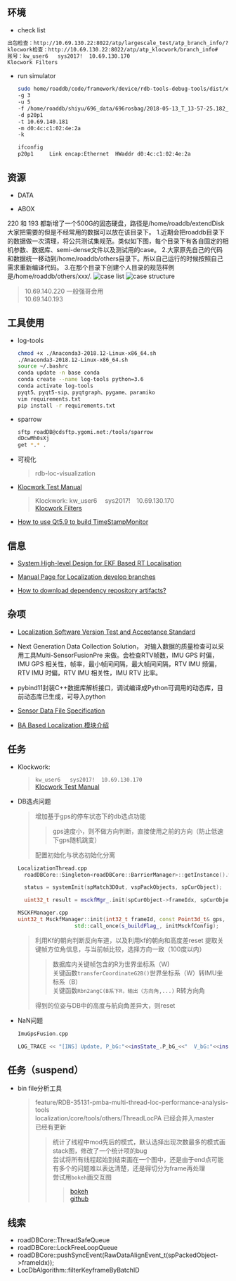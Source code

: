 ## 环境

* check list

```bash
出包检查：http://10.69.130.22:8022/atp/largescale_test/atp_branch_info/?batch_id=-1#
klocwork检查：http://10.69.130.22:8022/atp/atp_klocwork/branch_info#
账号：kw_user6   sys2017!  10.69.130.170
Klocwork Filters
```

* run simulator

  ```bash
  sudo home/roaddb/code/framework/device/rdb-tools-debug-tools/dist/x64/bin/rosplay-simulator
  -g 3
  -u 5
  -f /home/roaddb/shiyu/696_data/696rosbag/2018-05-13_T_13-57-25.182_GMT_L2R_C_L4_R.bag
  -d p20p1
  -t 10.69.140.181
  -m d0:4c:c1:02:4e:2a
  -k
  ```

  ```bash
  ifconfig
  p20p1     Link encap:Ethernet  HWaddr d0:4c:c1:02:4e:2a
  ```

## 资源

* DATA

* ABOX

220 和 193 都新增了一个500G的固态硬盘，路径是/home/roaddb/extendDisk
大家把需要的但是不经常用的数据可以放在该目录下。
1.近期会把roaddb目录下的数据做一次清理，将公共测试集规范。类似如下图，每个目录下有各自固定的相机参数、数据库、semi-dense文件以及测试用的case。
2.大家原先自己的代码和数据统一移动到/home/roaddb/others目录下。所以自己运行的时候按照自己需求重新编译代码。
3.在那个目录下创建个人目录的规范样例是/home/roaddb/others/xxx/.
![case list](_images/case_list.png)
![case structure](_images/case_structure.png)

  > 10.69.140.220 一般强哥会用  
  > 10.69.140.193  

## 工具使用

* log-tools

  ```bash
  chmod +x ./Anaconda3-2018.12-Linux-x86_64.sh
  ./Anaconda3-2018.12-Linux-x86_64.sh
  source ~/.bashrc
  conda update -n base conda
  conda create --name log-tools python=3.6
  conda activate log-tools
  pyqt5、pyqt5-sip、pyqtgraph、pygame、paramiko
  vim requirements.txt
  pip install -r requirements.txt
  ```

* sparrow

  ```bash
  sftp roadDB@cdsftp.ygomi.net:/tools/sparrow
  dDcwMh0sXj
  get *.* .
  ```

* 可视化
  >rdb-loc-visualization

* [Klocwork Test Manual](https://confluence.ygomi.com:8443/display/RRT/Klocwork+Test++Manual)
  >Klockwork:
  >kw_user6   sys2017!  10.69.130.170  
  >[Klocwork Filters](https://confluence.ygomi.com:8443/display/RQA/Klocwork+Filters)

* [How to use Qt5.9 to build TimeStampMonitor](https://confluence.ygomi.com:8443/pages/viewpage.action?title=How+to+use+Qt5.9+to+build+TimeStampMonitor&spaceKey=RRT)

## 信息

* [System High-level Design for EKF Based RT Localisation](https://confluence.ygomi.com:8443/pages/viewpage.action?title=System+High-level+Design+for+EKF+Based+RT+Localisation&spaceKey=RRT)

* [Manual Page for Localization develop branches](https://confluence.ygomi.com:8443/display/RRT/Manual+Page+for+Localization+develop+branches)

* [How to download dependency repository artifacts?](https://confluence.ygomi.com:8443/pages/viewpage.action?pageId=51676609)

## 杂项

* [Localization Software Version Test and Acceptance Standard](https://confluence.ygomi.com:8443/pages/viewpage.action?title=Localization+Software+Version+Test+and+Acceptance+Standard&spaceKey=RRT)

* Next Generation Data Collection Solution， 对输入数据的质量检查可以采用工具Multi-SensorFusionPre 来做。会检查RTV帧数，IMU GPS 时偏，IMU GPS 相关性，帧率，最小帧间间隔，最大帧间间隔，RTV IMU 频偏，RTV IMU 时偏，RTV IMU 相关性，IMU RTV 比率。

* pybind11封装C++数据库解析接口，调试编译成Python可调用的动态库，目前动态库已生成，可导入python

* [Sensor Data File Specification](https://confluence.ygomi.com:8443/display/RRT/Sensor+Data+File+Specification)

* [BA Based Localization 模块介绍](https://confluence.ygomi.com:8443/pages/viewpage.action?pageId=57476512)

## 任务

* Klockwork:
  >`kw_user6   sys2017!  10.69.130.170`  
  >[Klocwork Test Manual](https://confluence.ygomi.com:8443/pages/viewpage.action?title=Klocwork+Test++Manual&spaceKey=RRT)

* DB选点问题
  >增加基于gps的停车状态下的db选点功能
  >>gps速度小，则不做方向判断，直接使用之前的方向（防止低速下gps随机跳变）
  >
  >配置初始化与状态初始化分离  

  ```cpp
  LocalizationThread.cpp
    roadDBCore::Singleton<roadDBCore::BarrierManager>::getInstance().wait(roadDBCore::BARRIER_KEY_START_E);

    status = systemInit(spMatch3DOut, vspPackObjects, spCurObject);

    uint32_t result = msckfMgr_.init(spCurObject->frameIdx, spCurObject->gps, spKalData);
  
  MSCKFManager.cpp
  uint32_t MsckfManager::init(int32_t frameId, const Point3d_t& gps, KalDataPtr_t kalData)
                    std::call_once(s_buildFlag_, initMsckfConfig);
  ```

  >利用Kf的朝向判断反向车道，以及利用kf的朝向和高度差reset
  >提取关键帧方位角信息，与当前帧比较，选择方向一致（100度以内）  
  >>数据库内关键帧包含的R为世界坐标系（W)  
  >>关键函数`transferCoordinateG2B()`世界坐标系（W）转IMU坐标系（B）  
  >>关键函数`Rbn2angC(B系下R，输出（方向角,...)` R转方向角  
  >
  >得到的位姿与DB中的高度与航向角差异大，则reset

* NaN问题

  ```c++
  ImuGpsFusion.cpp

  LOG_TRACE << "[INS] Update, P_bG:"<<insState_.P_bG_<<"  V_bG:"<<insState_.V_bG_;  
  ```

## 任务（suspend）

* bin file分析工具
  >feature/RDB-35131-pmba-multi-thread-loc-performance-analysis-tools  
  >localization/core/tools/others/ThreadLocPA
  >已经合并入master  
  >已经有更新  
  >>统计了线程中mod先后的模式，默认选择出现次数最多的模式画stack图，修改了一个统计项的bug  
  >>尝试将所有线程起始到结束画在一个图中，还是由于end点可能有多个的问题难以表达清楚，还是得切分为frame再处理  
  >>尝试用`bokeh`画交互图  
  >>>[bokeh](https://bokeh.pydata.org/en/latest/docs/user_guide/quickstart.html)  
  >>>[github](https://github.com/bokeh/bokeh-notebooks)

## 线索

* roadDBCore::ThreadSafeQueue
* roadDBCore::LockFreeLoopQueue
* roadDBCore::pushSyncEvent(RawDataAlignEvent_t(spPackedObject->frameIdx));
* LocDbAlgorithm::filterKeyframeByBatchID

